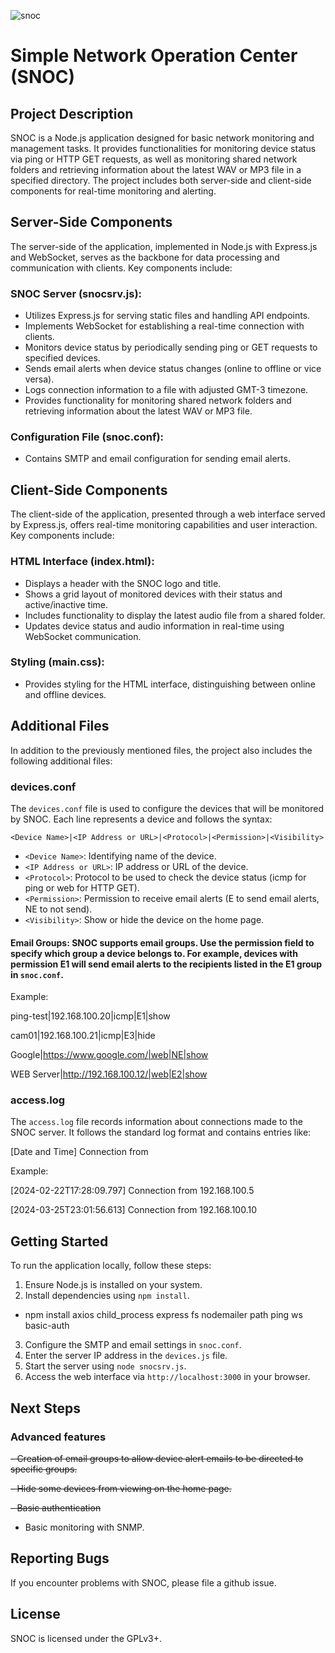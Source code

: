 
![snoc](https://github.com/roodrigoc/SNOC/assets/52783418/a6d50334-e521-4b06-8a64-5bb7e3bc716c)

# Simple Network Operation Center (SNOC)

## Project Description

SNOC is a Node.js application designed for basic network monitoring and management tasks. It provides functionalities for monitoring device status via ping or HTTP GET requests, as well as monitoring shared network folders and retrieving information about the latest WAV or MP3 file in a specified directory. The project includes both server-side and client-side components for real-time monitoring and alerting.

## Server-Side Components

The server-side of the application, implemented in Node.js with Express.js and WebSocket, serves as the backbone for data processing and communication with clients. Key components include:

### SNOC Server (snocsrv.js):
- Utilizes Express.js for serving static files and handling API endpoints.
- Implements WebSocket for establishing a real-time connection with clients.
- Monitors device status by periodically sending ping or GET requests to specified devices.
- Sends email alerts when device status changes (online to offline or vice versa).
- Logs connection information to a file with adjusted GMT-3 timezone.
- Provides functionality for monitoring shared network folders and retrieving information about the latest WAV or MP3 file.

### Configuration File (snoc.conf):
- Contains SMTP and email configuration for sending email alerts.

## Client-Side Components

The client-side of the application, presented through a web interface served by Express.js, offers real-time monitoring capabilities and user interaction. Key components include:

### HTML Interface (index.html):
- Displays a header with the SNOC logo and title.
- Shows a grid layout of monitored devices with their status and active/inactive time.
- Includes functionality to display the latest audio file from a shared folder.
- Updates device status and audio information in real-time using WebSocket communication.

### Styling (main.css):
- Provides styling for the HTML interface, distinguishing between online and offline devices.

## Additional Files

In addition to the previously mentioned files, the project also includes the following additional files:

### devices.conf

The `devices.conf` file is used to configure the devices that will be monitored by SNOC. Each line represents a device and follows the syntax:

`<Device Name>|<IP Address or URL>|<Protocol>|<Permission>|<Visibility>`

- `<Device Name>`: Identifying name of the device.
- `<IP Address or URL>`: IP address or URL of the device.
- `<Protocol>`: Protocol to be used to check the device status (icmp for ping or web for HTTP GET).
- `<Permission>`: Permission to receive email alerts (E to send email alerts, NE to not send).
- `<Visibility>`: Show or hide the device on the home page.

#### Email Groups: SNOC supports email groups. Use the permission field to specify which group a device belongs to. For example, devices with permission E1 will send email alerts to the recipients listed in the E1 group in `snoc.conf`.

Example:

ping-test|192.168.100.20|icmp|E1|show

cam01|192.168.100.21|icmp|E3|hide

Google|https://www.google.com/|web|NE|show

WEB Server|http://192.168.100.12/|web|E2|show



### access.log

The `access.log` file records information about connections made to the SNOC server. It follows the standard log format and contains entries like:

[Date and Time] Connection from <IP Address>

Example:

[2024-02-22T17:28:09.797] Connection from 192.168.100.5

[2024-03-25T23:01:56.613] Connection from 192.168.100.10

## Getting Started

To run the application locally, follow these steps:

1. Ensure Node.js is installed on your system.
2. Install dependencies using `npm install`.

- npm install axios child_process express fs nodemailer path ping ws basic-auth

3. Configure the SMTP and email settings in `snoc.conf`.
4. Enter the server IP address in the `devices.js` file.
5. Start the server using `node snocsrv.js`.
6. Access the web interface via `http://localhost:3000` in your browser.

## Next Steps

### Advanced features

~~- Creation of email groups to allow device alert emails to be directed to specific groups.~~

~~- Hide some devices from viewing on the home page.~~

~~- Basic authentication~~

- Basic monitoring with SNMP.


## Reporting Bugs
If you encounter problems with SNOC, please file a github issue.

## License
SNOC is licensed under the GPLv3+.
